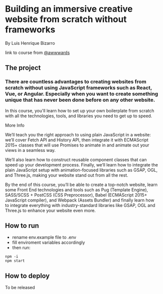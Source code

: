 # Building an immersive creative website from scratch without frameworks
By Luis Henrique Bizarro

link to course from [@awwwards](https://www.awwwards.com/academy/course/building-an-immersive-creative-website-from-scratch-without-frameworks)
## The project
### There are countless advantages to creating websites from scratch without using JavaScript frameworks such as React, Vue, or Angular. Especially when you want to create something unique that has never been done before on any other website.
In this course, you'll learn how to set up your own boilerplate from scratch with all the technologies, tools, and libraries you need to get up to speed.

More Info

We’ll teach you the right approach to using plain JavaScript in a website: we’ll cover Fetch API and History API, then integrate it with ECMAScript 2015+ classes that will use Promises to animate in and animate out your views in a seamless way.


We’ll also learn how to construct reusable component classes that can speed up your development process. Finally, we’ll learn how to integrate the plain JavaScript setup with animation-focused libraries such as GSAP, OGL, and Three.js, making your website stand out from all the rest.

By the end of this course, you’ll be able to create a top-notch website, learn some Front End technologies and tools such as Pug (Template Engine), SASS/SCSS + PostCSS (CSS Preprocessor), Babel (ECMAScript 2015+ JavaScript compiler), and Webpack (Assets Bundler) and finally learn how to integrate everything with industry-standard libraries like GSAP, OGL and Three.js to enhance your website even more.

## How to run
- rename env.example file to .env
- fill enviroment variables accordingly
- then run:

```
npm -i
npm start
```

## How to deploy
To be released
